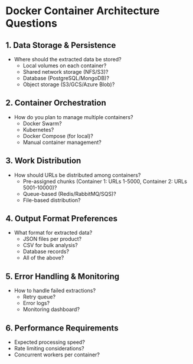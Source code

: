 # Docker Container Architecture Questions

## 1. **Data Storage & Persistence**
- Where should the extracted data be stored?
  - Local volumes on each container?
  - Shared network storage (NFS/S3)?
  - Database (PostgreSQL/MongoDB)?
  - Object storage (S3/GCS/Azure Blob)?

## 2. **Container Orchestration**
- How do you plan to manage multiple containers?
  - Docker Swarm?
  - Kubernetes?
  - Docker Compose (for local)?
  - Manual container management?

## 3. **Work Distribution**
- How should URLs be distributed among containers?
  - Pre-assigned chunks (Container 1: URLs 1-5000, Container 2: URLs 5001-10000)?
  - Queue-based (Redis/RabbitMQ/SQS)?
  - File-based distribution?

## 4. **Output Format Preferences**
- What format for extracted data?
  - JSON files per product?
  - CSV for bulk analysis?
  - Database records?
  - All of the above?

## 5. **Error Handling & Monitoring**
- How to handle failed extractions?
  - Retry queue?
  - Error logs?
  - Monitoring dashboard?

## 6. **Performance Requirements**
- Expected processing speed?
- Rate limiting considerations?
- Concurrent workers per container?